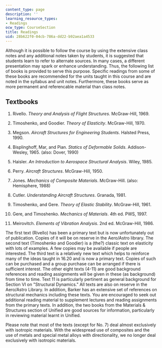 ```yaml
---
content_type: page
description: ''
learning_resource_types:
- Readings
ocw_type: CourseSection
title: Readings
uid: 28b622f0-04cb-786a-dd22-b92aea1a4533
---
```


Although it is possible to follow the course by using the extensive class notes and any additional notes taken by students, it is suggested that students learn to refer to alternate sources. In many cases, a different presentation may spark or enhance understanding. Thus, the following list of books is provided to serve this purpose. Specific readings from some of these books are recommended for the units taught in this course and are noted in the syllabus and unit notes. Furthermore, these books serve as more permanent and referencable material than class notes.

Textbooks
---------

1.  Rivello. _Theory and Analysis of Flight Structures_. McGraw-Hill, 1969.  
      
    
2.  Timoshenko, and Goodier. _Theory of Elasticity_. McGraw-Hill, 1970.  
      
    
3.  Megson. _Aircraft Structures for Engineering Students_. Halsted Press, 1990.  
      
    
4.  Bisplinghoff, Mar, and Pian. _Statics of Deformable Solids_. Addison-Wesley, 1965. (also: Dover, 1990)  
      
    
5.  Haisler. _An Introduction to Aerospace Structural Analysis_. Wiley, 1985.  
      
    
6.  Perry. _Aircraft Structures_. McGraw-Hill, 1950.  
      
    
7.  Jones. _Mechanics of Composite Materials_. McGraw-Hill. (also: Hemisphere, 1988)  
      
    
8.  Cutler. _Understanding Aircraft Structures_. Granada, 1981.  
      
    
9.  Timoshenko, and Gere. _Theory of Elastic Stability_. McGraw-Hill, 1961.  
      
    
10.  Gere, and Timoshenko. _Mechanics of Materials_. 4th ed. PWS, 1997.  
      
    
11.  Meirovitch. _Elements of Vibration Analysis_. 2nd ed. McGraw-Hill, 1986.  
    

The first text (Rivello) has been a primary text but is now unfortunately out of publication. Copies of it will be on reserve in the Aero/Astro library. The second text (Timoshenko and Goodier) is a (the?) classic text on elasticity with lots of examples. A few copies may be available if people are interested. The third text is a relatively new text which helps to reinforce many of the ideas taught in 16.20 and is now a primary text. Copies of such can be purchased and a group purchase can be arranged if there is sufficient interest. The other eight texts (4-11) are good background references and reading assignments will be given in these (as background) from time to time. Text 11 is particularly pertinent as general background for Section VI on "Structural Dynamics." All texts are also on reserve in the Aero/Astro Library. In addition, Barker has an extensive set of references on structural mechanics including these texts. You are encouraged to seek out additional reading material to supplement lectures and reading assignments from the primary texts. In addition, the two books from the Materials & Structures section of Unified are good sources for information, particularly in reviewing material learnt in Unified.

Please note that most of the texts (except for No. 7) deal almost exclusively with isotropic materials. With the widespread use of composites and the use of metals and special metal alloys with directionality, we no longer deal exclusively with isotropic materials.